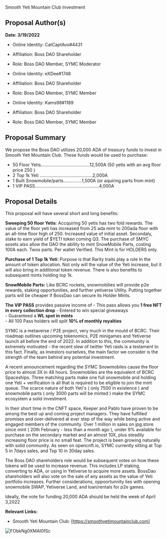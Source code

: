 Smooth Yeti Mountain Club Investment

## Proposal Author(s)
**Date: 3/19/2022**

* Online Identity: CatCaptAvo#4431
* Affiliation: Boss DAO Shareholder
* Role: Boss DAO Member, SYMC Moderator

* Online Identity: eXDee#1748
* Affiliation: Boss DAO Shareholder
* Role: Boss DAO Member, SYMC Member

* Online Identity: Kams98#1189
* Affiliation: Boss DAO Shareholder
* Role: Boss DAO Member, SYMC Member


## Proposal Summary
We propose the Boss DAO utilizes 20,000 ADA of treasury funds to invest in Smooth Yeti Mountain Club. These funds would be used to purchase:
- 50 Floor Yetis…………………………………12,500A     (50 yetis with an avg floor price 250 )
- 2 Top 1k Yeti ……………………………………2,000A
- 1 Built Snowmobile/parts……………1,500A     (or aquiring parts from mint)
- 1 VIP PASS……………………………………………4,000A



## Proposal Details
This proposal will have several short and long benefits: 

**Sweeping 50 floor Yetis**: Accquiring 50 yetis has two fold rewards. The value of the floor yeti has increased from 25 ada mint to 200ada floor with an all-time floor high of 250. Increased value of initial asset. Secondaly, stake to earn yield of $YETI token coming Q3. The purchase of SMYC assets also allow the DAO the ability to mint SnowMobile Parts, costing 100A each. Twos parts. Per wallet Verified. This Mint is for HOLDERS only. 


**Purchase of 1 Top 1k Yeti**: Purpose is that Rarity traits play a role In the amount of token allocation. Not only will the value of the Yeti increase, but it will also bring in additional token revenue. There is also benefits to subsequent mints holding top 1k.

**SnowMobile Parts:** Like BCRC rockets, snowmobilies will provide p2e rewards, staking opportunities, and further yetiverse Utility. Putting together parts will be cheaper if BossDao can secure its Holder Mints.

**The VIP PASS** provides passive income of
	- This pass allows you **1 free NFT in every collection drop**
	- Entered to win special giveaways  
	- Guaranteed a **WL spot in mints**  
	- All 100 Pass holders will split **10% of monthly royalties**
    

SYMC is a metaverse / P2E project, very much in the mould of BCRC. Their roadmap outlines upcoming tokenomics, P2E minigames and Yetiverse launch all before the end of 2022. In addition to this, the community is extremely motivated - the recent slew of twitter Yeti raids is a testament to this fact. Finally, as investors
ourselves, the main factor we consider is the strength of the team behind any potential investment. 

A recent announcement regarding the SYMC Snowmobiles cause the floor price to almost 3X in 48 hours. Snowmobiles are the equivalent of BCRC Spaceships. Three matching parts make one full snowmobile and holding one Yeti + verification is all that is required to be eligible to join the mint queue. The scarce nature of both Yeti's ( only 7500 in existence ) and snowmobile parts ( only 3000 parts will be minted ) make the SYMC ecosystem a solid investment. 

In their short time in the CNFT space, Keeper and Pablo have proven to be among the best up and coming project managers. They have fulfilled promises and over-delivered at ever step of the way while being active and engaged members of the community. Over 1 million in sales on jpg.store since mint ( 20th February - less than a month ago ), under 9% available for purchase on the secondary market and an almost 10X, plus steadily increasing floor price is no small feat. The project is been growing naturally with solid community. As seen on opencnft.io, SYMC currently sitting at Top 5 in 7days sales, and Top 10 in 30day sales.

The Boss DAO shareholders role would be subsequent  votes on how these tokens will be used to increase revenue. This includes LP staking, converting to ADA, or using in Yetiverse to acquire more assets. BossDao shareholders will also vote on the sale of any assets as the value of Yeti portfolio increases. Further considerations, oppoortunnity lies with opening snowmobile SWAP, Yetiverse Land, and loan/rentals for p2e games.


Ideally, the vote for funding 20,000 ADA should be held the week of April 3,2022

**Relevant Links:**
-   Smooth Yeti Mountain Club: [https://smoothyetimountainclub.com]

![FObkNg0XMAI0fSc](https://user-images.githubusercontent.com/101881747/159592434-363e79d8-bc3c-450b-8738-21f14e5ddca2.png)
